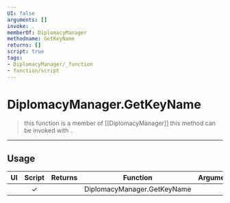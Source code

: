 ```yaml
---
UI: false
arguments: []
invoke: .
memberOf: DiplomacyManager
methodname: GetKeyName
returns: []
script: true
tags:
- DiplomacyManager/_function
- function/script
---
```

# DiplomacyManager.GetKeyName
> this function is a member of [[DiplomacyManager]]
> this method can be invoked with `.`
-----
## Usage
|  UI | Script | Returns | Function | Arguments |
|:---:|:------:|-------:|:--------:|:---------|
| |✓||DiplomacyManager.GetKeyName||
